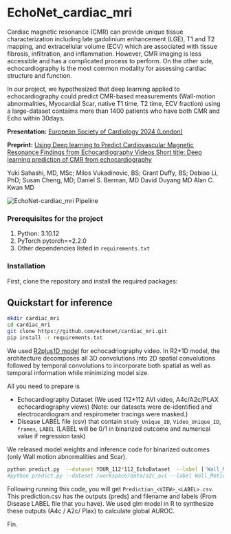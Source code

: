 # EchoNet_cardiac_mri
Cardiac magnetic resonance (CMR) can provide unique tissue characterization including late gadolinium enhancement (LGE), T1 and T2 mapping, and extracellular volume (ECV) which are associated with tissue fibrosis, infiltration, and inflammation. However, CMR imaging is less accessible and has a complicated process to perform.
On the other side, echocardiography is the most common modality for assessing cardiac structure and function. 

In our project, we hypothesized that deep learning applied to echocardiography could predict CMR-based measurements (Wall-motion abnormalities, Myocardial Scar, native T1 time, T2 time, ECV fraction) using a large-dataset contaims more than 1400 patients who have both CMR and Echo within 30days.


**Presentation:** [European Society of Cardiology 2024 (London)](https://www.escardio.org/Congresses-Events/ESC-Congress)

**Preprint:** [Using Deep learning to Predict Cardiovascular Magnetic Resonance Findings from Echocardiography Videos Short title: Deep learning prediction of CMR from echocardiography](https://pubmed.ncbi.nlm.nih.gov/38699330/)

Yuki Sahashi, MD, MSc; Milos Vukadinovic, BS; Grant Duffy, BS; Debiao Li, PhD; Susan Cheng, MD; Daniel S. Berman, MD David Ouyang MD Alan C. Kwan MD

![EchoNet-cardiac_mri Pipeline](https://github.com/echonet/cardiac_mri/blob/main/Figure_README.png)


### Prerequisites for the project

1. Python: 3.10.12
2. PyTorch pytorch==2.2.0
3. Other dependencies listed in `requirements.txt`

### Installation
First, clone the repository and install the required packages:

## Quickstart for inference

```sh
mkdir cardiac_mri
cd cardiac_mri 
git clone https://github.com/echonet/cardiac_mri.git
pip install -r requirements.txt
```

We used [R2plus1D model](https://arxiv.org/abs/1711.11248) for echocadriography video. 
In R2+1D model, the architecture decomposes all 3D convolutions into 2D spatial convolutions followed by temporal convolutions to incorporate both spatial as well as temporal information while minimizing model size.

All you need to prepare is 
- Echocardiography Dataset (We used 112*112 AVI video, A4c/A2c/PLAX echocardiography views) 
(Note: our datasets were de-identified and electrocardiogram and respirometer tracings were masked.)
- Disease LABEL file (csv) that contain `Study_Unique_ID`, `Video_Unique_ID`, `frames`, `LABEL` (LABEL will be  0/1 in binarized outcome and numerical value if regression task)

We released model weights and inference code for binarized outcomes (only Wall motion abnormalities and Scar).


```sh
python predict.py  --dataset YOUR_112*112_EchoDataset  --label ['Wall_Motion', 'Scar'] --view ['A4C', 'A2C', 'PLAX']
#python predict.py --dataset /workspace/data/a2c_avi --label Wall_Motion --view A2C
```

Following running this code, you will get `Prediction_<VIEW>_<LABEL>.csv`. 
This prediction.csv has the outputs (preds) and filename and labels (From Disease LABEL file that you have). 
We used glm model in R to synthesize these outputs (A4c / A2c/ Plax) to calculate global AUROC.

Fin.
